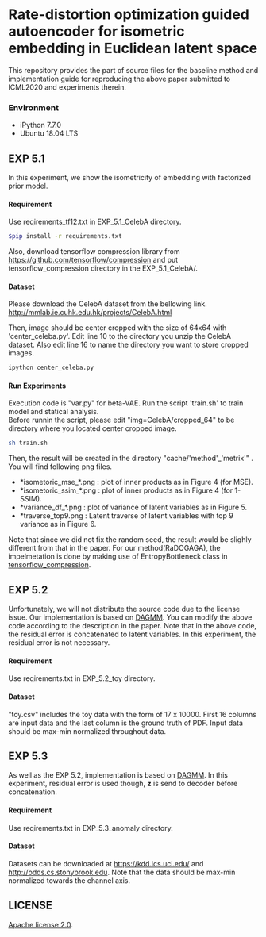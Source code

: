 # Rate-distortion optimization guided autoencoder for isometric embedding in Euclidean latent space
This repository provides the part of source files for the baseline method and implementation guide for reproducing the above paper submitted to ICML2020 and experiments therein.
### Environment
- iPython 7.7.0 
- Ubuntu 18.04 LTS

## EXP 5.1
In this experiment, we show the isometricity of embedding with factorized prior model. 
#### Requirement
Use reqirements_tf12.txt in EXP_5.1_CelebA directory.
```sh
$pip install -r requirements.txt
```
Also, download tensorflow compression library from https://github.com/tensorflow/compression and put tensorflow_compression directory in the EXP_5.1_CelebA/.

#### Dataset
Please download the CelebA dataset from the bellowing link.
http://mmlab.ie.cuhk.edu.hk/projects/CelebA.html

Then, image should be center cropped with the size of 64x64 with 'center_celeba.py'.
Edit line 10 to the directory you unzip the CelebA dataset.
Also edit line 16 to name the directory you want to store cropped images.

```bash
ipython center_celeba.py
```
#### Run Experiments 

Execution code is "var.py" for beta-VAE. Run the script 'train.sh' to train model and statical analysis.  
Before runnin the script, please edit "img=CelebA/cropped_64" to be directory where you located center cropped image.

```bash
sh train.sh
```

Then, the result will be created in the directory "cache/'method'_'metrix'" .
You will find following png files.
- \*isometoric_mse_\*.png : plot of inner products as in Figure 4 (for MSE).  
- \*isometoric_ssim_\*.png : plot of inner products as in Figure 4 (for 1-SSIM). 
- \*variance_df_*.png : plot of variance of latent variables as in Figure 5.  
- \*traverse_top9.png : Latent traverse of latent variables with top 9 variance as in Figure 6.

Note that since we did not fix the random seed, the result would be slighly different from that in the paper. 
For our method(RaDOGAGA), the impelmetation is done by making use of EntropyBottleneck class in [tensorflow_compression](https://github.com/tensorflow/compression).

## EXP 5.2
Unfortunately, we will not distribute the source code due to the license issue. 
Our implementation is based on [DAGMM](https://github.com/tnakae/DAGMM). 
You can modify the above code according to the description in the paper. 
Note that in the above code, the residual error is concatenated to latent variables. 
In this experiment, the residual error is not necessary. 

#### Requirement
Use reqirements.txt in EXP_5.2_toy directory.

#### Dataset
"toy.csv" includes the toy data with the form of 17 x 10000. First 16 columns are input data and the last column is the ground truth of PDF. 
Input data should be max-min normalized throughout data. 

## EXP 5.3
As well as the EXP 5.2, implementation is based on [DAGMM](https://github.com/tnakae/DAGMM).
In this experiment, residual error is used though, **z** is send to decoder before concatenation. 
#### Requirement
Use reqirements.txt in EXP_5.3_anomaly directory.

#### Dataset
Datasets can be downloaded at https://kdd.ics.uci.edu/ and http://odds.cs.stonybrook.edu.
Note that the data should be max-min normalized towards the channel axis.

## LICENSE
[Apache license 2.0](https://github.com/keizokato/RaDOGAGA/blob/master/LICENSE).
